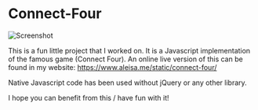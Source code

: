 Connect-Four
============

![Screenshot](https://dodaj.rs/images/ConnectFour.png)


This is a fun little project that I worked on. It is a Javascript implementation of the famous game (Connect Four).
An online live version of this can be found in my website: https://www.aleisa.me/static/connect-four/

Native Javascript code has been used without jQuery or any other library.

I hope you can benefit from this / have fun with it!
